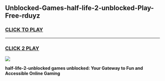 
## Unblocked-Games-half-life-2-unblocked-Play-Free-rduyz
<h3>
<a href="https://premium76.site?title=half-life-2-unblocked&ref=23A">CLICK TO PLAY</a></h3>
<hr>

<h3>
<a href="https://premium76.site?title=half-life-2-unblocked&ref=23A">CLICK 2 PLAY</a>
  
</h3>

<a href="https://premium76.site?title=half-life-2-unblocked&ref=23A"><img src="https://clearcache.store/games.png"></a>


**half-life-2-unblocked games unblocked: Your Gateway to Fun and Accessible Online Gaming**
